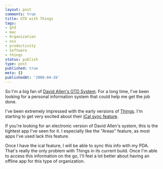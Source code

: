 ```yaml
---
layout: post
comments: true
title: GTD with Things
tags:
- gtd
- mac
- Organization
- osx
- productivity
- Software
- things
status: publish
type: post
published: true
meta: {}
publishedAt: '2008-04-26'
---
```


So I'm a big fan of [David Allen's GTD System](http://www.amazon.com/Getting-Things-Done-Stress-Free-Productivity/dp/0142000280/ref=pd_bbs_sr_1?ie=UTF8&s=books&qid=1209237249&sr=8-1&tag=enlsolinc-20). For a long time, I've been looking for a personal information system that could help me get the job done. 

I've been extremely impressed with the early versions of [Things](http://culturedcode.com/things/). I'm starting to get very excited about their [iCal sync feature](http://culturedcode.com/things/blog/2008/04/the-ical-sync-interface-or-how-to-implement-a-new-feature.html). 

If you're looking for an electronic version of David Allen's system, this is the tightest app I've seen for it. I especially like the "Areas" feature, as most apps I've used lack this feature.

Once I have the ical feature, I will be able to sync this info with my PDA. That's really the only problem with Things in its current build. Once I'm able to access this information on the go, I'll feel a lot better about having an offline app for this type of organization.
